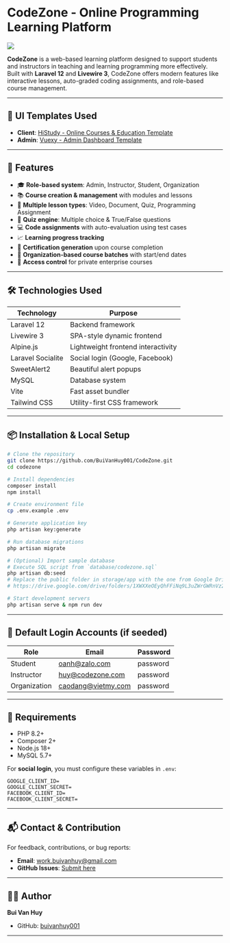 
# CodeZone - Online Programming Learning Platform

<img src="https://hackatime-badge.hackclub.com/U098ESP1YH5/CodeZone" />

**CodeZone** is a web-based learning platform designed to support students and instructors in teaching and learning
programming more effectively.  
Built with **Laravel 12** and **Livewire 3**, CodeZone offers modern features like interactive lessons, auto-graded
coding assignments, and role-based course management.

---

## 🎨 UI Templates Used

- **Client**: [HiStudy - Online Courses & Education Template](https://rainbowit.net/html/histudy/)
- **Admin**: [Vuexy - Admin Dashboard Template](https://demos.pixinvent.com/vuexy-html-admin-template/html/vertical-menu-template/)

---

## 🚀 Features

- 🎓 **Role-based system**: Admin, Instructor, Student, Organization
- 📚 **Course creation & management** with modules and lessons
- 🎥 **Multiple lesson types**: Video, Document, Quiz, Programming Assignment
- 🧠 **Quiz engine**: Multiple choice & True/False questions
- 💻 **Code assignments** with auto-evaluation using test cases
- 📈 **Learning progress tracking**
- 📜 **Certification generation** upon course completion
- 📅 **Organization-based course batches** with start/end dates
- 🔐 **Access control** for private enterprise courses

---

## 🛠️ Technologies Used

| Technology        | Purpose                                  |
|-------------------|-------------------------------------------|
| Laravel 12        | Backend framework                         |
| Livewire 3        | SPA-style dynamic frontend                |
| Alpine.js         | Lightweight frontend interactivity        |
| Laravel Socialite | Social login (Google, Facebook)           |
| SweetAlert2       | Beautiful alert popups                    |
| MySQL             | Database system                           |
| Vite              | Fast asset bundler                        |
| Tailwind CSS      | Utility-first CSS framework               |

---

## 📦 Installation & Local Setup

```bash
# Clone the repository
git clone https://github.com/BuiVanHuy001/CodeZone.git
cd codezone

# Install dependencies
composer install
npm install

# Create environment file
cp .env.example .env

# Generate application key
php artisan key:generate

# Run database migrations
php artisan migrate

# (Optional) Import sample database
# Execute SQL script from `database/codezone.sql`
php artisan db:seed
# Replace the public folder in storage/app with the one from Google Drive: 
# https://drive.google.com/drive/folders/1XWXXeOEyQhFFiNq9L3uZWrGWRnVz2evV?usp=sharing

# Start development servers
php artisan serve & npm run dev
````

---

## 🔐 Default Login Accounts (if seeded)

| Role         | Email              | Password |
|--------------|--------------------|----------|
| Student      | oanh@zalo.com      | password |
| Instructor   | huy@codezone.com   | password |
| Organization | caodang@vietmy.com | password |

---

## 📌 Requirements

* PHP 8.2+
* Composer 2+
* Node.js 18+
* MySQL 5.7+

For **social login**, you must configure these variables in `.env`:

```
GOOGLE_CLIENT_ID=
GOOGLE_CLIENT_SECRET=
FACEBOOK_CLIENT_ID=
FACEBOOK_CLIENT_SECRET=
```

---

## 📬 Contact & Contribution

For feedback, contributions, or bug reports:

* **Email**: [work.buivanhuy@gmail.com](mailto:work.buivanhuy@gmail.com)
* **GitHub Issues**: [Submit here](https://github.com/BuiVanHuy001/CodeZone/issues)

---

## 👨‍💻 Author

**Bui Van Huy**

* GitHub: [buivanhuy001](https://github.com/buivanhuy001)

---
